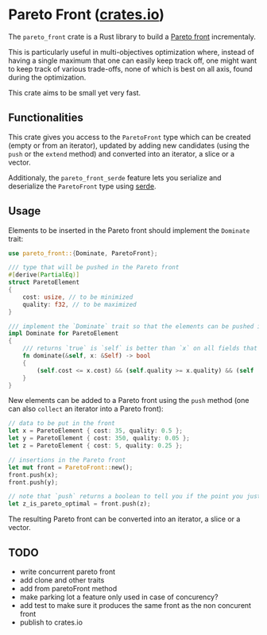 # Pareto Front ([crates.io](https://crates.io/crates/pareto_front))

The `pareto_front` crate is a Rust library to build a [Pareto front](https://en.wikipedia.org/wiki/Pareto_front) incrementaly.

This is particularly useful in multi-objectives optimization where, instead of having a single maximum that one can easily keep track off, one might want to keep track of various trade-offs, none of which is best on all axis, found during the optimization.

This crate aims to be small yet very fast.

## Functionalities

This crate gives you access to the `ParetoFront` type which can be created (empty or from an iterator), updated by adding new candidates (using the `push` or the `extend` method) and converted into an iterator, a slice or a vector.

Additionaly, the `pareto_front_serde` feature lets you serialize and deserialize the `ParetoFront` type using [serde](https://serde.rs/).

## Usage

Elements to be inserted in the Pareto front should implement the `Dominate` trait:

```rust
use pareto_front::{Dominate, ParetoFront};

/// type that will be pushed in the Pareto front
#[derive(PartialEq)]
struct ParetoElement
{
    cost: usize, // to be minimized
    quality: f32, // to be maximized
}

/// implement the `Dominate` trait so that the elements can be pushed into the front
impl Dominate for ParetoElement
{
    /// returns `true` is `self` is better than `x` on all fields that matter to us 
    fn dominate(&self, x: &Self) -> bool
    {
        (self.cost <= x.cost) && (self.quality >= x.quality) && (self != x)
    }
}
```

New elements can be added to a Pareto front using the `push` method (one can also `collect` an iterator into a Pareto front):

```rust
// data to be put in the front
let x = ParetoElement { cost: 35, quality: 0.5 };
let y = ParetoElement { cost: 350, quality: 0.05 };
let z = ParetoElement { cost: 5, quality: 0.25 };

// insertions in the Pareto front
let mut front = ParetoFront::new();
front.push(x);
front.push(y);

// note that `push` returns a boolean to tell you if the point you just inserted is part of the current Pareto front
let z_is_pareto_optimal = front.push(z);
```

The resulting Pareto front can be converted into an iterator, a slice or a vector.

## TODO

- write concurrent pareto front
- add clone and other traits
- add from paretoFront method
- make parking lot a feature only used in case of concurency?
- add test to make sure it produces the same front as the non concurent front
- publish to crates.io
